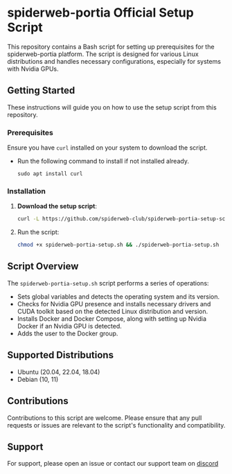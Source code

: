 # spiderweb-portia Official Setup Script

This repository contains a Bash script for setting up prerequisites for the spiderweb-portia platform. The script is designed for various Linux distributions and handles necessary configurations, especially for systems with Nvidia GPUs.

## Getting Started

These instructions will guide you on how to use the setup script from this repository.

### Prerequisites

Ensure you have `curl` installed on your system to download the script.

- Run the following command to install if not installed already.<br>
  ```
  sudo apt install curl
  ```

### Installation

1. **Download the setup script**:

   ```bash
   curl -L https://github.com/spiderweb-club/spiderweb-portia-setup-script/raw/main/spiderweb-portia-setup.sh -o spiderweb-portia-setup.sh

   ```

2. Run the script:
   ```bash
   chmod +x spiderweb-portia-setup.sh && ./spiderweb-portia-setup.sh

   ```

## Script Overview

The `spiderweb-portia-setup.sh` script performs a series of operations:

- Sets global variables and detects the operating system and its version.
- Checks for Nvidia GPU presence and installs necessary drivers and CUDA toolkit based on the detected Linux distribution and version.
- Installs Docker and Docker Compose, along with setting up Nvidia Docker if an Nvidia GPU is detected.
- Adds the user to the Docker group.

## Supported Distributions

- Ubuntu (20.04, 22.04, 18.04)
- Debian (10, 11)

## Contributions

Contributions to this script are welcome. Please ensure that any pull requests or issues are relevant to the script's functionality and compatibility.

## Support

For support, please open an issue or contact our support team on [discord](https://discord.gg/kqFzFK7fg2)
